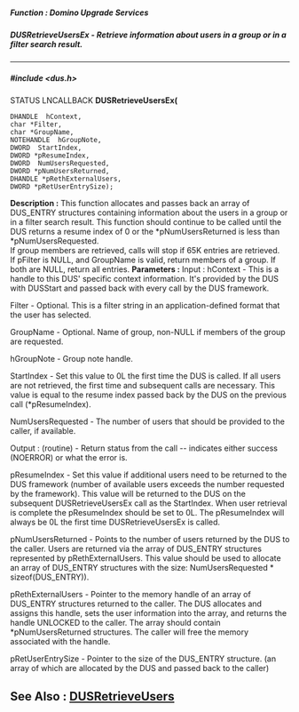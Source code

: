 ##### Function : Domino Upgrade Services
##### DUSRetrieveUsersEx - Retrieve information about users in a group or in a filter search result.
---
##### #include <dus.h>
STATUS LNCALLBACK **DUSRetrieveUsersEx(**

	DHANDLE  hContext,
	char *Filter,
	char *GroupName,
	NOTEHANDLE  hGroupNote,
	DWORD  StartIndex,
	DWORD *pResumeIndex,
	DWORD  NumUsersRequested,
	DWORD *pNumUsersReturned,
	DHANDLE *pRethExternalUsers,
	DWORD *pRetUserEntrySize);
**Description :**
This function allocates and passes back an array of DUS_ENTRY structures 
containing information about the users in a group or in a filter search 
result.  This function should continue to be called until the DUS returns a 
resume index of 0 or the *pNumUsersReturned is less than *pNumUsersRequested.  
If group members are retrieved, calls will stop if 65K entries are retrieved.  
If pFilter is NULL, and GroupName is valid, return members of a group.  If both 
are NULL, return all entries.
**Parameters :**
Input :
hContext  -  This is a handle to this DUS' specific context information. It's provided by the DUS with DUSStart and passed back with every call by the DUS framework.

Filter  -  Optional.  This is a filter string in an application-defined format that the user has selected.

GroupName  -  Optional.  Name of group, non-NULL if members of the group are requested.

hGroupNote  -  Group note handle.

StartIndex  -  Set this value to 0L the first time the DUS is called.  If all users are not retrieved, the first time and subsequent calls are necessary. This value is equal to the resume index passed back by the DUS on the previous call (*pResumeIndex).

NumUsersRequested  -  The number of users that should be provided to the caller, if available.

Output :
(routine)  -  Return status from the call -- indicates either success (NOERROR) or what the error is.


pResumeIndex  -  Set this value if additional users need to be returned to the DUS framework (number of available users exceeds the number requested by the framework).  This value will be returned to the DUS on the subsequent DUSRetrieveUsersEx call as the StartIndex.  When user retrieval is complete the pResumeIndex should be set to 0L.  The pResumeIndex will always be 0L the first time DUSRetrieveUsersEx is called.

pNumUsersReturned  -  Points to the number of users returned by the DUS to the caller.  Users are returned via the array of DUS_ENTRY structures represented by pRethExternalUsers.  This value should be used to allocate an array of DUS_ENTRY structures with the size:   NumUsersRequested *  sizeof(DUS_ENTRY)).

pRethExternalUsers  -  Pointer to the memory handle  of an array of DUS_ENTRY structures returned to the caller.  The DUS allocates and assigns this handle, sets the user information into the array, and returns the handle UNLOCKED to the caller.  The array should contain *pNumUsersReturned structures.  The caller will free the memory associated with the handle.

pRetUserEntrySize  -  Pointer to the size of the DUS_ENTRY structure. (an array of which are allocated by the DUS and passed back to the caller)

**See Also :**
[DUSRetrieveUsers](D:/md_files/DUSRetrieveUsers.md)
---
